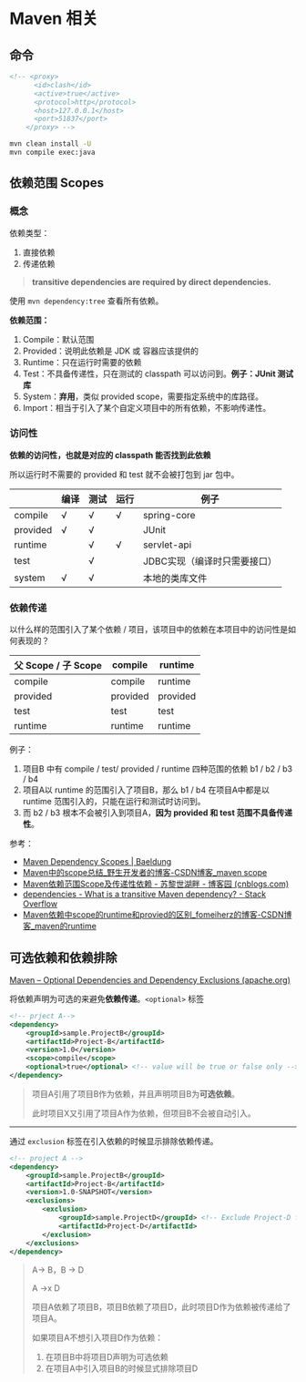 # Maven 相关

## 命令

```xml
<!-- <proxy>
      <id>clash</id>
      <active>true</active>
      <protocol>http</protocol>
      <host>127.0.0.1</host>
      <port>51837</port>
    </proxy> -->
```

```bash
mvn clean install -U
mvn compile exec:java
```

## 依赖范围 Scopes

### 概念

依赖类型：

1. 直接依赖
2. 传递依赖

> **transitive dependencies are required by direct dependencies.**

使用 `mvn dependency:tree` 查看所有依赖。

**依赖范围：**

1. Compile：默认范围
2. Provided：说明此依赖是 JDK 或 容器应该提供的
3. Runtime：只在运行时需要的依赖
4. Test：不具备传递性，只在测试的 classpath 可以访问到。**例子：JUnit 测试库**
5. System：**弃用**，类似 provided scope，需要指定系统中的库路径。
6. Import：相当于引入了某个自定义项目中的所有依赖，不影响传递性。

### 访问性

**依赖的访问性，也就是对应的 classpath 能否找到此依赖**

所以运行时不需要的 provided 和 test 就不会被打包到 jar 包中。

|          | 编译 | 测试 | 运行 | 例子                         |
| -------- | ---- | ---- | ---- | ---------------------------- |
| compile  | √    | √    | √    | spring-core                  |
| provided | √    | √    |      | JUnit                        |
| runtime  |      | √    | √    | servlet-api                  |
| test     |      | √    |      | JDBC实现（编译时只需要接口） |
| system   | √    | √    |      | 本地的类库文件               |

### 依赖传递

以什么样的范围引入了某个依赖 / 项目，该项目中的依赖在本项目中的访问性是如何表现的？

| 父 Scope / 子 Scope | compile  | runtime  |
| ------------------- | -------- | -------- |
| compile             | compile  | runtime  |
| provided            | provided | provided |
| test                | test     | test     |
| runtime             | runtime  | runtime  |

例子：

1. 项目B 中有 compile / test/ provided / runtime 四种范围的依赖 b1 / b2 / b3 / b4
2. 项目A以 runtime 的范围引入了项目B，那么 b1 / b4 在项目A中都是以 runtime 范围引入的，只能在运行和测试时访问到。
3. 而 b2 / b3 根本不会被引入到项目A，**因为 provided 和 test 范围不具备传递性**。

参考：

- [Maven Dependency Scopes | Baeldung](https://www.baeldung.com/maven-dependency-scopes)
- [Maven中的scope总结_野生开发者的博客-CSDN博客_maven scope](https://blog.csdn.net/qgnczmnmn/article/details/118050472)
- [Maven依赖范围Scope及传递性依赖 - 苏黎世湖畔 - 博客园 (cnblogs.com)](https://www.cnblogs.com/sulishihupan/p/15723396.html)
- [dependencies - What is a transitive Maven dependency? - Stack Overflow](https://stackoverflow.com/questions/41725810/what-is-a-transitive-maven-dependency)
- [Maven依赖中scope的runtime和provied的区别_fomeiherz的博客-CSDN博客_maven的runtime](https://blog.csdn.net/fomeiherz/article/details/115413682)

## 可选依赖和依赖排除

[Maven – Optional Dependencies and Dependency Exclusions (apache.org)](https://maven.apache.org/guides/introduction/introduction-to-optional-and-excludes-dependencies.html)

将依赖声明为可选的来避免**依赖传递**。`<optional>` 标签

```xml
<!-- prject A-->
<dependency>
    <groupId>sample.ProjectB</groupId>
    <artifactId>Project-B</artifactId>
    <version>1.0</version>
    <scope>compile</scope>
    <optional>true</optional> <!-- value will be true or false only -->
</dependency>
```

> 项目A引用了项目B作为依赖，并且声明项目B为**可选依赖**。
>
> 此时项目X又引用了项目A作为依赖，但项目B不会被自动引入。

---

通过 `exclusion` 标签在引入依赖的时候显示排除依赖传递。

```xml
<!-- project A -->
<dependency>
    <groupId>sample.ProjectB</groupId>
    <artifactId>Project-B</artifactId>
    <version>1.0-SNAPSHOT</version>
    <exclusions>
        <exclusion>
            <groupId>sample.ProjectD</groupId> <!-- Exclude Project-D from Project-B -->
            <artifactId>Project-D</artifactId>
        </exclusion>
    </exclusions>
</dependency>
```

> A-> B，B -> D
>
> A ->x D
>
> 项目A依赖了项目B，项目B依赖了项目D，此时项目D作为依赖被传递给了项目A。
>
> 如果项目A不想引入项目D作为依赖：
>
> 1. 在项目B中将项目D声明为可选依赖
> 2. 在项目A中引入项目B的时候显式排除项目D
